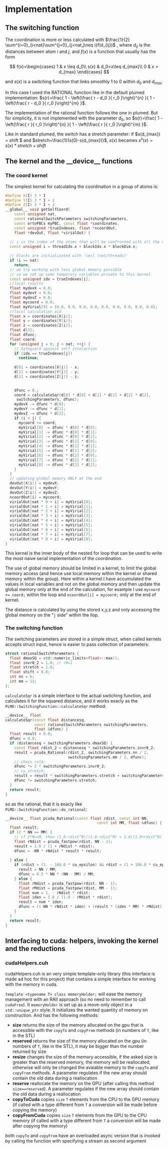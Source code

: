 # Implementation

## The switching function
The coordination is more or less calculated with 
$\frac{1}{2} \sum^{i=0}_{i<nat}\sum^{j=0}_{j<nat,j\neq i}f(d_{ij})$
, where $d_{ij}$ is the distances between atom $i$ and $j$, and $f(x)$ is a function that usually has the form

$$
f(x)=\begin{cases}
1       & x \leq d_0\\
s(x)    & d_0<x\leq d_{max}\\
0       & x > d_{max} 
\end{cases}
$$

and $s(x)$ is a switching function that links smoothly 1 to 0 within $d_0$ and $d_{max}$

In this case I used the RATIONAL function like in the default plumed implementation: $s(r)=\frac{ 1 - \left(\frac{ r - d_0 }{ r_0 }\right)^{n} }{ 1 - \left(\frac{ r - d_0 }{ r_0 }\right)^{m} }$.

The implementation of the rational function follows the one in plumed.
But for simplicity, it is not implemented with the parameter $d_0$, so $s(r)=\frac{ 1 - \left(\frac{ r }{ r_0 }\right)^{n} }{ 1 - \left(\frac{ r }{ r_0 }\right)^{m} }$.

Like in standard plumed, the switch has a stretch parameter: if $s(d_{max}) = shift $ and $stretch=\frac{1}{s(0)-s(d_{max})}$, $s(x)$ becames $s^s(x)=s(x)*stretch+shift$

## The kernel and the  \_\_device\_\_ functions
### The coord kernel

The simplest kernel for calculating the coordination in a group of atoms is:
```c++
#define X(I) 3 * I
#define Y(I) 3 * I + 1
#define Z(I) 3 * I + 2
__global__ void getSelfCoord(
    const unsigned nat,
    const rationalSwitchParameters switchingParameters,
    const ortoPBCs myPBC, const float *coordinates,
    const unsigned *trueIndexes, float *ncoordOut,
    float *devOut, float *virialOut) {
        
  // i is the index of the atoms that will be confronted with all the others
  const unsigned i = threadIdx.x + blockIdx.x * blockDim.x;

  // blocks are initializated with 'ceil (nat/threads)'
  if (i >= nat) 
    return;
  // we try working with less global memory possible
  // so we set up some temporary variables private to this kernel
  const unsigned idx = trueIndexes[i];
  //local results
  float mydevX = 0.0;
  float mydevY = 0.0;
  float mydevZ = 0.0;
  float mycoord = 0.0;
  float myVirial[9] = {0.0, 0.0, 0.0, 0.0, 0.0, 0.0, 0.0, 0.0, 0.0};
  //local calculation aid
  float x = coordinates[X(i)];
  float y = coordinates[Y(i)];
  float z = coordinates[Z(i)];
  float d[3];
  float dfunc;
  float coord;
  for (unsigned j = 0; j < nat; ++j) {
    // Safeguard against self interaction
    if (idx == trueIndexes[j])
      continue;
    
    d[0] = coordinates[X(j)] - x;
    d[1] = coordinates[Y(j)] - y;
    d[2] = coordinates[Z(j)] - z;
    

    dfunc = 0.;
    coord = calculateSqr(d[0] * d[0] + d[1] * d[1] + d[2] * d[2],
     switchingParameters, dfunc);
    mydevX -= dfunc * d[0];
    mydevY -= dfunc * d[1];
    mydevZ -= dfunc * d[2];
    if (i < j) {
      mycoord += coord;
      myVirial[0] -= dfunc * d[0] * d[0];
      myVirial[1] -= dfunc * d[0] * d[1];
      myVirial[2] -= dfunc * d[0] * d[2];
      myVirial[3] -= dfunc * d[1] * d[0];
      myVirial[4] -= dfunc * d[1] * d[1];
      myVirial[5] -= dfunc * d[1] * d[2];
      myVirial[6] -= dfunc * d[2] * d[0];
      myVirial[7] -= dfunc * d[2] * d[1];
      myVirial[8] -= dfunc * d[2] * d[2];
    }
  }
  // updating global memory ONLY at the end
  devOut[X(i)] = mydevX;
  devOut[Y(i)] = mydevY;
  devOut[Z(i)] = mydevZ;
  ncoordOut[i] = mycoord;
  virialOut[nat * 0 + i] = myVirial[0];
  virialOut[nat * 1 + i] = myVirial[1];
  virialOut[nat * 2 + i] = myVirial[2];
  virialOut[nat * 3 + i] = myVirial[3];
  virialOut[nat * 4 + i] = myVirial[4];
  virialOut[nat * 5 + i] = myVirial[5];
  virialOut[nat * 6 + i] = myVirial[6];
  virialOut[nat * 7 + i] = myVirial[7];
  virialOut[nat * 8 + i] = myVirial[8];
}
```
This kernel is the inner body of the nested for loop that can be used to write the most naive serial implementation of the coordination.

The use of global memory should be limited in a kernel, to limit the global memory access (and hence use local memory within the kernel or shared memory within the group). Here within a kernel I have accumulated the values in local variables and not on the global memory and then update the global memory only at the end of the calculation, for example I use `mycoord += coord;` within the loop and `ncoordOut[i] = mycoord;` only at the end of kernel.

The distance is calculated by using the stored x,y,z and only accessing the global memory on the "`j` side" within the llop.

### The switching function

The switching parameters are stored in a simple struct, when called kernels accepts struct input, hence is easier to pass collection of parameters:
```c++
struct rationalSwitchParameters {
  float dmaxSQ = std::numeric_limits<float>::max();
  float invr0_2 = 1.0; // r0=1
  float stretch = 1.0;
  float shift = 0.0;
  int nn = 6;
  int mm = 12;
};
```

`calculateSqr` is a simple interface to the actual switching function, and calculates it for the squared distance, and it works exacly as the `PLMD::SwitchingFunction::calculateSqr` method:
```c++
__device__ float
calculateSqr(const float distancesq,
             const rationalSwitchParameters switchingParameters,
             float &dfunc) {
  float result = 0.0;
  dfunc = 0.0;
  if (distancesq < switchingParameters.dmaxSQ) {
    const float rdist_2 = distancesq * switchingParameters.invr0_2;
    result = pcuda_Rational(rdist_2, switchingParameters.nn / 2,
                            switchingParameters.mm / 2, dfunc);
    // chain rule:
    dfunc *= 2 * switchingParameters.invr0_2;
    // cu_stretch:
    result = result * switchingParameters.stretch + switchingParameters.shift;
    dfunc *= switchingParameters.stretch;
  }
  return result;
}
``` 
so as the rational, that it is exacly like `PLMD::SwitchingFunction::do_rational`:
```c++
__device__ float pcuda_Rational(const float rdist, const int NN,
                                         const int MM, float &dfunc) {
  float result;
  if (2 * NN == MM) {
    // if 2*N==M, then (1.0-rdist^N)/(1.0-rdist^M) = 1.0/(1.0+rdist^N)
    float rNdist = pcuda_fastpow(rdist, NN - 1);
    result = 1.0 / (1 + rNdist * rdist);
    dfunc = -NN * rNdist * result * result;
    
  } else {
    if (rdist > (1. - 100.0 * cu_epsilon) && rdist < (1 + 100.0 * cu_epsilon)) {
      result = NN / MM;
      dfunc = 0.5 * NN * (NN - MM) / MM;
    } else {
      float rNdist = pcuda_fastpow(rdist, NN - 1);
      float rMdist = pcuda_fastpow(rdist, MM - 1);
      float num = 1. - rNdist * rdist;
      float iden = 1.0 / (1.0 - rMdist * rdist);
      result = num * iden;
      dfunc = ((-NN * rNdist * iden) + (result * (iden * MM) * rMdist));
    }
  }
  return result;
}
```

## Interfacing to cuda: helpers, invoking the kernel and the reductions

### cudaHelpers.cuh
cudaHelpers.cuh is an very simple template-only library (this interface is made ad hoc for this project) that contains a simple interface for working with the memory in cuda.

`template <typename T> class memoryHolder;` will ease the memory management with an RAII approach (so no need to remember to call `cudaFree`).
It `memoryHolder` is set up as a move-only object in a `std::unique_ptr` style. It initializes the wanted quantity of memory on construction. And has the following methods:
 - **size** returns the size of the memory allocated on the gpu that is accessible with the `copyTo` and `copyFrom` methods (in numbers of `T`, like in the STL)
 - **reserved** returns the size of the memory allocated on the gpu (in numbers of `T`, like in the STL), it may be bigger than the number returned by size
 - **resize** changes the size of the memory accessible, if the asked size is greater than the reserved memory, the memory will be reallocated, otherwise will only be changed the avaiable memory to the `copyTo` and `copyFrom` methods. A parameter regulates if the new array should contain the old data during a reallocation
 - **reserve** reallocate the memory on the GPU (after calling this method `size==reserved`). A parameter regulates if the new array should contain the old data during a reallocation
 - **copyToCuda** copies `size` `T` elements from the CPU to the GPU memory (if called with a type different from `T` a conversion will be made before copying the memory)
 - **copyFromCuda**  copies `size` `T` elements from the GPU to the CPU memory (if called with a type different from `T` a conversion will be made after copying the memory)

 both `copyTo` and `copyFrom` have an overloaded async version that is invoked by calling the function with specifying a stream as second argument